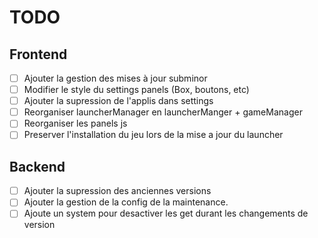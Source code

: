 # TODO

## Frontend

- [ ] Ajouter la gestion des mises à jour subminor
- [ ] Modifier le style du settings panels (Box, boutons, etc)
- [ ] Ajouter la supression de l'applis dans settings
- [ ] Reorganiser launcherManager en launcherManger + gameManager
- [ ] Reorganiser les panels js
- [ ] Preserver l'installation du jeu lors de la mise a jour du launcher

## Backend

- [ ] Ajouter la supression des anciennes versions
- [ ] Ajouter la gestion de la config de la maintenance.
- [ ] Ajoute un system pour desactiver les get durant les changements de version
